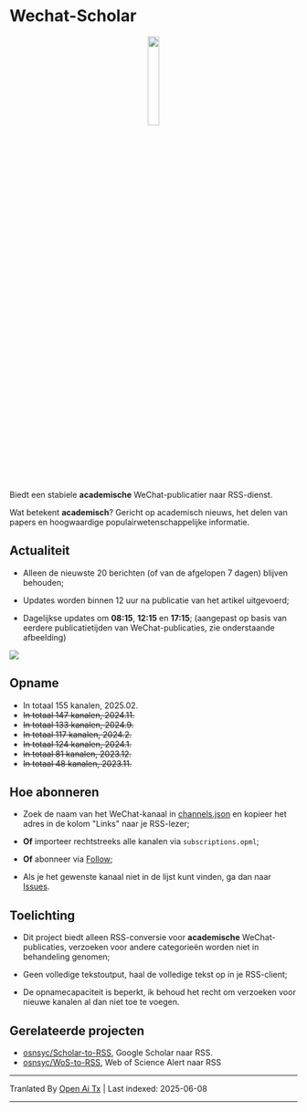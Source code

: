 # Wechat-Scholar

<div align=center>
<img src="https://raw.githubusercontent.com/osnsyc/Wechat-Scholar/refs/heads/main/doc/logo.png" width="20%" height="20%">
</div>

Biedt een stabiele **academische** WeChat-publicatier naar RSS-dienst.

Wat betekent **academisch**? Gericht op academisch nieuws, het delen van papers en hoogwaardige populairwetenschappelijke informatie.

## Actualiteit

- Alleen de nieuwste 20 berichten (of van de afgelopen 7 dagen) blijven behouden;

- Updates worden binnen 12 uur na publicatie van het artikel uitgevoerd;

- Dagelijkse updates om **08:15**, **12:15** en **17:15**; (aangepast op basis van eerdere publicatietijden van WeChat-publicaties, zie onderstaande afbeelding)

![](https://raw.githubusercontent.com/osnsyc/Wechat-Scholar/main/doc/push_time.png)

## Opname

- In totaal 155 kanalen, 2025.02.
- ~~In totaal 147 kanalen, 2024.11.~~
- ~~In totaal 133 kanalen, 2024.9.~~
- ~~In totaal 117 kanalen, 2024.2.~~
- ~~In totaal 124 kanalen, 2024.1.~~
- ~~In totaal 81 kanalen, 2023.12.~~
- ~~In totaal 48 kanalen, 2023.11.~~

## Hoe abonneren

- Zoek de naam van het WeChat-kanaal in [channels.json](https://raw.githubusercontent.com/osnsyc/Wechat-Scholar/main/channels.json) en kopieer het adres in de kolom "Links" naar je RSS-lezer;

- **Of** importeer rechtstreeks alle kanalen via `subscriptions.opml`;

- **Of** abonneer via [Follow](https://app.follow.is/list/71378259800441856);

- Als je het gewenste kanaal niet in de lijst kunt vinden, ga dan naar [Issues](https://github.com/osnsyc/Wechat-Scholar/issues).

## Toelichting

- Dit project biedt alleen RSS-conversie voor **academische** WeChat-publicaties, verzoeken voor andere categorieën worden niet in behandeling genomen;

- Geen volledige tekstoutput, haal de volledige tekst op in je RSS-client;

- De opnamecapaciteit is beperkt, ik behoud het recht om verzoeken voor nieuwe kanalen al dan niet toe te voegen.

## Gerelateerde projecten

- [osnsyc/Scholar-to-RSS](https://github.com/osnsyc/Scholar-to-RSS), Google Scholar naar RSS.
- [osnsyc/WoS-to-RSS](https://github.com/osnsyc/WoS-to-RSS), Web of Science Alert naar RSS

---

Tranlated By [Open Ai Tx](https://github.com/OpenAiTx/OpenAiTx) | Last indexed: 2025-06-08

---